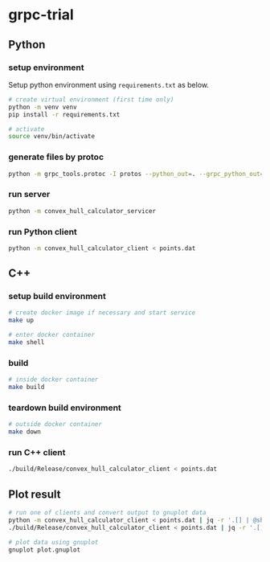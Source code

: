 # grpc-trial

## Python

### setup environment

Setup python environment using `requirements.txt` as below.

```sh
# create virtual environment (first time only)
python -m venv venv
pip install -r requirements.txt

# activate
source venv/bin/activate
```

### generate files by protoc

```sh
python -m grpc_tools.protoc -I protos --python_out=. --grpc_python_out=. --mypy_out=. --mypy_grpc_out=. protos/calculator.proto
```

### run server

```sh
python -m convex_hull_calculator_servicer
```

### run Python client

```sh
python -m convex_hull_calculator_client < points.dat
```

## C++

### setup build environment

```sh
# create docker image if necessary and start service
make up

# enter docker container
make shell
```

### build

```sh
# inside docker container
make build
```

### teardown build environment

```sh
# outside docker container
make down
```

### run C++ client

```sh
./build/Release/convex_hull_calculator_client < points.dat
```

## Plot result

```sh
# run one of clients and convert output to gnuplot data
python -m convex_hull_calculator_client < points.dat | jq -r '.[] | @sh' > convex_hull.dat
./build/Release/convex_hull_calculator_client < points.dat | jq -r '.[] | @sh' > convex_hull.dat

# plot data using gnuplot
gnuplot plot.gnuplot
```
